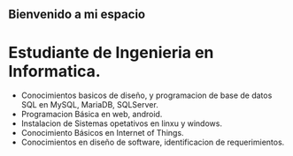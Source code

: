 ## Bienvenido a mi espacio

# Estudiante de Ingenieria en Informatica.

- Conocimientos basicos de diseño, y programacion de base de datos SQL en MySQL, MariaDB, SQLServer.
- Programacion Básica en web, android.
- Instalacion de Sistemas opetativos en linxu y windows.
- Conocimiento Básicos en Internet of Things.
- Conocimientos en diseño de software, identificacion de requerimientos.

<!--
**Chepetozki/Chepetozki** is a ✨ _special_ ✨ repository because its `README.md` (this file) appears on your GitHub profile.

Here are some ideas to get you started:
- basados
- 🔭 I’m currently working on ...
- 🌱 I’m currently learning ...
- 👯 I’m looking to collaborate on ...
- 🤔 I’m looking for help with ...
- 💬 Ask me about ...
- 📫 How to reach me: ...
- 😄 Pronouns: ...
- ⚡ Fun fact: ...
-->
